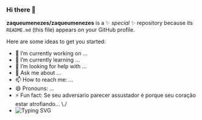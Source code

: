 ### Hi there 👋


**zaqueumenezes/zaqueumenezes** is a ✨ _special_ ✨ repository because its `README.md` (this file) appears on your GitHub profile.

Here are some ideas to get you started:

- 🔭 I’m currently working on ...
- 🌱 I’m currently learning ...
- 🤔 I’m looking for help with ...
- 💬 Ask me about ...
- 📫 How to reach me: ...
- 😄 Pronouns: ...
- ⚡ Fun fact:  Se seu adversario parecer assustador é porque seu coração estar atrofiando... \\./
- <img src="https://camo.githubusercontent.com/d7a5ad465f02afd697659d5c15dc0785f5e01a42342e5a9154bb81e4e3b8ae9d/68747470733a2f2f726561646d652d747970696e672d7376672e6865726f6b756170702e636f6d2f3f636f6c6f723d2532336630302677696474683d353030266865696768743d38302673697a653d3230266d756c74696c696e653d74727565266c696e65733d48692c2b49276d2b527562656d2b4f6c696f74613b53656e696f722b616e616c6973742b61742b43617067656d696e693b4d756c7469737461636b2b696e7374727563746f722b6f6e2b50726f7761792b656e7472613231" alt="Typing SVG" data-canonical-src="https://readme-typing-svg.herokuapp.com/?color=%23f00&amp;width=500&amp;height=80&amp;size=20&amp;multiline=true&amp;lines=Hi,+I'm+Zaqueu+Menezes;Senior+analist+at+Capgemini;Multistack+instructor+on+Proway+entra21" style="max-width: 100%;">


